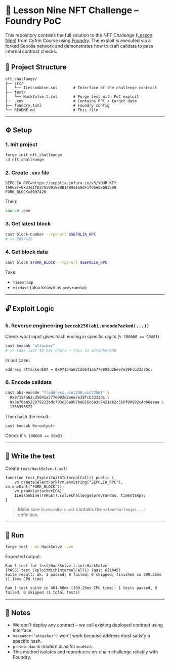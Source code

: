 # 🧠 Lesson Nine NFT Challenge – Foundry PoC

This repository contains the full solution to the NFT Challenge ([Lesson Nine](https://sepolia.etherscan.io/address/0x33e1fD270599188BB1489a169dF1f0be08b83509#code)) from Cyfrin Course using [Foundry](https://book.getfoundry.sh/). The exploit is executed via a forked Sepolia network and demonstrates how to craft calldata to pass internal contract checks.

## 🧰 Project Structure

```
nft_challange/
├── src/
│   └── ILessonNine.sol       # Interface of the challenge contract
├── test/
│   └── HackSolve.t.sol       # Forge test with PoC exploit
├── .env                      # Contains RPC + target data
├── foundry.toml              # Foundry config
└── README.md                 # This file
```

---

## ⚙️ Setup

### 1. Init project

```bash
forge init nft_challeange
cd nft_challeange
```

### 2. Create `.env` file

```env
SEPOLIA_RPC=https://sepolia.infura.io/v3/YOUR_KEY
TARGET=0x33e1fD270599188BB1489a169dF1f0be08b83509
FORK_BLOCK=8997426
```

Then:
```bash
source .env
```

### 3. Get latest block

```bash
cast block-number --rpc-url $SEPOLIA_RPC
# => 8997426
```

### 4. Get block data

```bash
cast block $FORK_BLOCK --rpc-url $SEPOLIA_RPC
```

Take:
- `timestamp`
- `mixHash` (also known as `prevrandao`)

---

## 🔓 Exploit Logic

### 5. Reverse engineering `keccak256(abi.encodePacked(...))`

Check what input gives hash ending in specific digits (`% 100000 == 90451`)

```bash
cast keccak "attacker"
# => take last 40 hex chars → this is attackerEOA
```

In our case:
```solidity
address attackerEOA = 0x97154a62Cd5641a577e092d2Eee7e39Fcb3333Dc;
```

### 6. Encode calldata

```bash
cast abi-encode "f(address,uint256,uint256)" \
  0x97154a62cd5641a577e092d2eee7e39fcb3333dc \
  0x3a70aa522079213bdc793c26a907be816c6a3c7421eb2c566f80992c4bb6eaaa \
  1755355572
```

Then hash the result:
```bash
cast keccak 0x<output>
```

Check if `% 100000 == 90451`.

---

## 🧪 Write the test

Create `test/HackSolve.t.sol`:

```solidity
function test_ExploitWithInternalCall() public {
    vm.createSelectFork(vm.envString("SEPOLIA_RPC"), vm.envUint("FORK_BLOCK"));
    vm.prank(attackerEOA);
    ILessonNine(TARGET).solveChallenge(prevrandao, timestamp);
}
```

> Make sure `ILessonNine.sol` contains the `solveChallenge(...)` definition.

---

## 🚀 Run

```bash
forge test --mc HackSolve -vvv
```

Expected output:

```
Ran 1 test for test/HackSolve.t.sol:HackSolve
[PASS] test_ExploitWithInternalCall() (gas: 621045)
Suite result: ok. 1 passed; 0 failed; 0 skipped; finished in 399.25ms (1.14ms CPU time)

Ran 1 test suite in 401.88ms (399.25ms CPU time): 1 tests passed, 0 failed, 0 skipped (1 total tests)
```

---

## 🧠 Notes

- We don't deploy any contract – we call existing deployed contract using interface.
- `makeAddr("attacker")` won't work because address must satisfy a specific hash.
- `prevrandao` is modern alias for `mixHash`.
- This method isolates and reproduces on-chain challenge reliably with Foundry.
